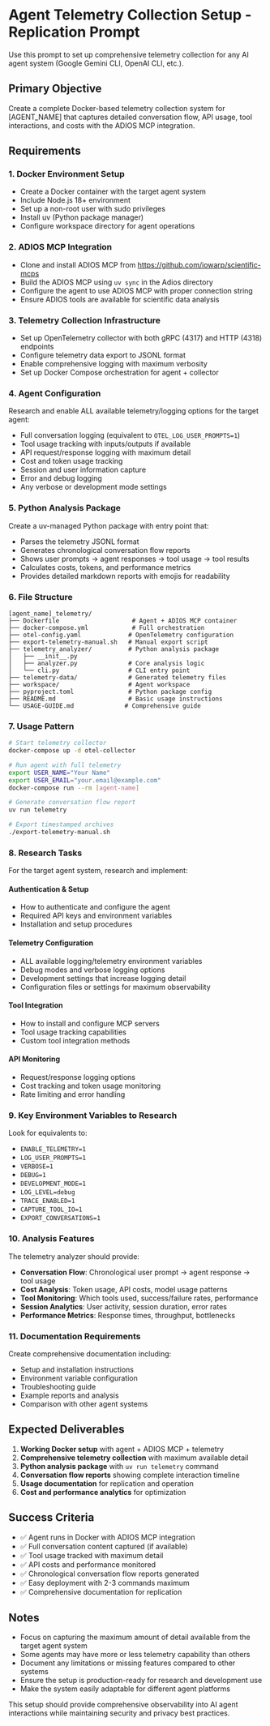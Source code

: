 # Agent Telemetry Collection Setup - Replication Prompt

Use this prompt to set up comprehensive telemetry collection for any AI agent system (Google Gemini CLI, OpenAI CLI, etc.).

## Primary Objective

Create a complete Docker-based telemetry collection system for [AGENT_NAME] that captures detailed conversation flow, API usage, tool interactions, and costs with the ADIOS MCP integration.

## Requirements

### 1. Docker Environment Setup
- Create a Docker container with the target agent system
- Include Node.js 18+ environment
- Set up a non-root user with sudo privileges
- Install uv (Python package manager)
- Configure workspace directory for agent operations

### 2. ADIOS MCP Integration
- Clone and install ADIOS MCP from https://github.com/iowarp/scientific-mcps
- Build the ADIOS MCP using `uv sync` in the Adios directory
- Configure the agent to use ADIOS MCP with proper connection string
- Ensure ADIOS tools are available for scientific data analysis

### 3. Telemetry Collection Infrastructure
- Set up OpenTelemetry collector with both gRPC (4317) and HTTP (4318) endpoints
- Configure telemetry data export to JSONL format
- Enable comprehensive logging with maximum verbosity
- Set up Docker Compose orchestration for agent + collector

### 4. Agent Configuration
Research and enable ALL available telemetry/logging options for the target agent:
- Full conversation logging (equivalent to `OTEL_LOG_USER_PROMPTS=1`)
- Tool usage tracking with inputs/outputs if available
- API request/response logging with maximum detail
- Cost and token usage tracking
- Session and user information capture
- Error and debug logging
- Any verbose or development mode settings

### 5. Python Analysis Package
Create a uv-managed Python package with entry point that:
- Parses the telemetry JSONL format
- Generates chronological conversation flow reports
- Shows user prompts → agent responses → tool usage → tool results
- Calculates costs, tokens, and performance metrics
- Provides detailed markdown reports with emojis for readability

### 6. File Structure
```
[agent_name]_telemetry/
├── Dockerfile                    # Agent + ADIOS MCP container
├── docker-compose.yml            # Full orchestration
├── otel-config.yaml             # OpenTelemetry configuration  
├── export-telemetry-manual.sh   # Manual export script
├── telemetry_analyzer/          # Python analysis package
│   ├── __init__.py
│   ├── analyzer.py              # Core analysis logic
│   └── cli.py                   # CLI entry point
├── telemetry-data/              # Generated telemetry files
├── workspace/                   # Agent workspace
├── pyproject.toml               # Python package config
├── README.md                    # Basic usage instructions
└── USAGE-GUIDE.md              # Comprehensive guide

```

### 7. Usage Pattern
```bash
# Start telemetry collector
docker-compose up -d otel-collector

# Run agent with full telemetry
export USER_NAME="Your Name"
export USER_EMAIL="your.email@example.com"
docker-compose run --rm [agent-name]

# Generate conversation flow report
uv run telemetry

# Export timestamped archives
./export-telemetry-manual.sh
```

### 8. Research Tasks
For the target agent system, research and implement:

#### Authentication & Setup
- How to authenticate and configure the agent
- Required API keys and environment variables
- Installation and setup procedures

#### Telemetry Configuration
- ALL available logging/telemetry environment variables
- Debug modes and verbose logging options
- Development settings that increase logging detail
- Configuration files or settings for maximum observability

#### Tool Integration
- How to install and configure MCP servers
- Tool usage tracking capabilities
- Custom tool integration methods

#### API Monitoring
- Request/response logging options
- Cost tracking and token usage monitoring
- Rate limiting and error handling

### 9. Key Environment Variables to Research
Look for equivalents to:
- `ENABLE_TELEMETRY=1`
- `LOG_USER_PROMPTS=1`
- `VERBOSE=1`
- `DEBUG=1`
- `DEVELOPMENT_MODE=1`
- `LOG_LEVEL=debug`
- `TRACE_ENABLED=1`
- `CAPTURE_TOOL_IO=1`
- `EXPORT_CONVERSATIONS=1`

### 10. Analysis Features
The telemetry analyzer should provide:
- **Conversation Flow**: Chronological user prompt → agent response → tool usage
- **Cost Analysis**: Token usage, API costs, model usage patterns
- **Tool Monitoring**: Which tools used, success/failure rates, performance
- **Session Analytics**: User activity, session duration, error rates
- **Performance Metrics**: Response times, throughput, bottlenecks

### 11. Documentation Requirements
Create comprehensive documentation including:
- Setup and installation instructions
- Environment variable configuration
- Troubleshooting guide
- Example reports and analysis
- Comparison with other agent systems

## Expected Deliverables

1. **Working Docker setup** with agent + ADIOS MCP + telemetry
2. **Comprehensive telemetry collection** with maximum available detail
3. **Python analysis package** with `uv run telemetry` command
4. **Conversation flow reports** showing complete interaction timeline
5. **Usage documentation** for replication and operation
6. **Cost and performance analytics** for optimization

## Success Criteria

- ✅ Agent runs in Docker with ADIOS MCP integration
- ✅ Full conversation content captured (if available)
- ✅ Tool usage tracked with maximum detail
- ✅ API costs and performance monitored
- ✅ Chronological conversation flow reports generated
- ✅ Easy deployment with 2-3 commands maximum
- ✅ Comprehensive documentation for replication

## Notes

- Focus on capturing the maximum amount of detail available from the target agent system
- Some agents may have more or less telemetry capability than others
- Document any limitations or missing features compared to other systems
- Ensure the setup is production-ready for research and development use
- Make the system easily adaptable for different agent platforms

This setup should provide comprehensive observability into AI agent interactions while maintaining security and privacy best practices.